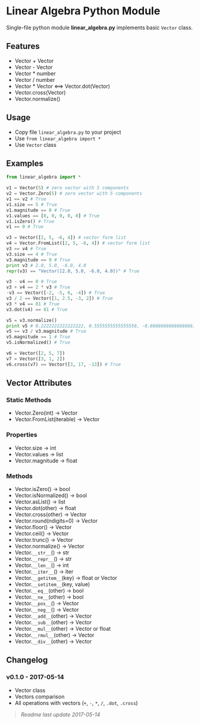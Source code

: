 # Linear Algebra Python Module

Single-file python module **linear_algebra.py** implements basic `Vector` class.


## Features

- Vector + Vector
- Vector - Vector
- Vector * number
- Vector / number
- Vector * Vector <==> Vector.dot(Vector)
- Vector.cross(Vector)
- Vector.normalize()


## Usage

- Copy file `linear_algebra.py` to your project
- Use `from linear_algebra import *`
- Use `Vector` class


## Examples

```python
from linear_algebra import *

v1 = Vector(5) # zero vector with 5 components
v2 = Vector.Zero(5) # zero vector with 5 components
v1 == v2 # True
v1.size == 5 # True
v1.magnitude == 0 # True
v1.values == [0, 0, 0, 0, 0] # True
v1.isZero() # True
v1 == 0 # True

v3 = Vector([2, 5, -6, 4]) # vector form list
v4 = Vector.FromList([2, 5, -6, 4]) # vector form list
v3 == v4 # True
v3.size == 4 # True
v3.magnitude == 9 # True
print v3 # 2.0, 5.0, -6.0, 4.0
repr(v3) == "Vector([2.0, 5.0, -6.0, 4.0])" # True

v3 - v4 == 0 # True
v3 + v4 == 2 * v3 # True
-v3 == Vector([-2, -5, 6, -4]) # True
v3 / 2 == Vector([1, 2.5, -3, 2]) # True
v3 * v4 == 81 # True
v3.dot(v4) == 81 # True

v5 = v3.normalize()
print v5 # 0.2222222222222222, 0.5555555555555556, -0.6666666666666666, 0.4444444444444444
v5 == v3 / v3.magnitude # True
v5.magnitude == 1 # True
v5.isNormalized() # True

v6 = Vector([2, 5, 7])
v7 = Vector([3, 1, 2])
v6.cross(v7) == Vector([3, 17, -13]) # True
```

## Vector Attributes

### Static Methods

- Vector.Zero(int) -> Vector
- Vector.FromList(iterable) -> Vector

### Properties

- Vector.size -> int
- Vector.values -> list
- Vector.magnitude -> float

### Methods

- Vector.isZero() -> bool
- Vector.isNormalized() -> bool
- Vector.asList() -> list
- Vector.dot(other) -> float
- Vector.cross(other) -> Vector
- Vector.round(ndigits=0) -> Vector
- Vector.floor() -> Vector
- Vector.ceil() -> Vector
- Vector.trunc() -> Vector
- Vector.normalize() -> Vector
- Vector.`__str__`() -> str
- Vector.`__repr__`() -> str
- Vector.`__len__`() -> int
- Vector.`__iter__`() -> iter
- Vector.`__getitem__`(key) -> float or Vector
- Vector.`__setitem__`(key, value)
- Vector.`__eq__`(other) -> bool
- Vector.`__ne__`(other) -> bool
- Vector.`__pos__`() -> Vector
- Vector.`__neg__`() -> Vector
- Vector.`__add__`(other) -> Vector
- Vector.`__sub__`(other) -> Vector
- Vector.`__mul__`(other) -> Vector or float
- Vector.`__rmul__`(other) -> Vector
- Vector.`__div__`(other) -> Vector


## Changelog

### v0.1.0 - 2017-05-14
- Vector class
- Vectors comparison
- All operations with vectors (`+`, `-`, `*`, `/`, `.dot`, `.cross`)


> _Readme last update 2017-05-14_